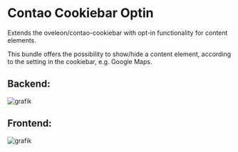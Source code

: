 # Contao Cookiebar Optin
Extends the oveleon/contao-cookiebar with opt-in functionality for content elements.

This bundle offers the possibility to show/hide a content element, according to the setting in the cookiebar, e.g. Google Maps.

## Backend:
![grafik](https://github.com/postyou/contao-cookiebar-optin/assets/4446224/9da1ba61-502b-4218-8fc8-955063745d6c)

## Frontend:
![grafik](https://github.com/postyou/contao-cookiebar-optin/assets/4446224/b4a57a5a-7934-4e05-9136-f4d7da3659b2)

